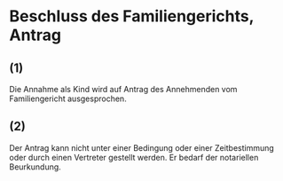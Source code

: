# Beschluss des Familiengerichts, Antrag



## (1)

 Die Annahme als Kind wird auf Antrag des Annehmenden vom Familiengericht ausgesprochen.

## (2)

 Der Antrag kann nicht unter einer Bedingung oder einer Zeitbestimmung oder durch einen Vertreter gestellt werden. Er bedarf der notariellen Beurkundung. 

